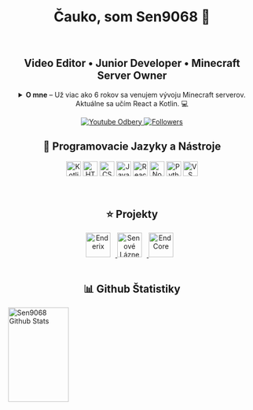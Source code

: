 <h1 align="center">Čauko, som Sen9068 👋</h1>

<br />

<h2 align="center">Video Editor • Junior Developer • Minecraft Server Owner</h2>

<details align="center">
  <summary><strong>O mne</strong> – Už viac ako 6 rokov sa venujem vývoju Minecraft serverov. Aktuálne sa učím React a Kotlin. 💻</summary>
  <p>
    Kotlin používam na vývoj vlastných Minecraft pluginov, zatiaľ čo React využívam pri vývoji môjho budúceho portfólia. Okrem toho mám skúsenosti s Minecraft skriptovaním pomocou Skriptu a s jazykmi ako HTML, CSS, Lua a trošku Python. 
    Mám aj YouTube kanál, kde zverejňujem tutoriály na Minecraft pluginy a iné zaujímavé videá. 
    Pozri si môj kanál <a href="https://www.youtube.com/c/Sen9068" target="_blank">Sen9068</a> pre viac informácií!
  </p>
</details>

<p align="center">
  <a href="https://www.youtube.com/c/Sen9068YT?sub_confirmation=1">
    <img alt="Youtube Odbery" title="Daj odber!" 
         src="https://custom-icon-badges.demolab.com/youtube/channel/subscribers/UC2WHjPDvbE6032nB17GZcfg?color=32E05D44&label=DAJ ODBER&logo=video&logoColor=white&style=for-the-badge&labelColor=CE4630"/>
  </a>
  <a href="https://github.com/Sen9068?tab=followers">
    <img alt="Followers" title="Daj mi follow na Githube" 
         src="https://custom-icon-badges.demolab.com/github/followers/ForrestKnight?color=236ad3&labelColor=1155ba&style=for-the-badge&logo=person-add&label=Follow&logoColor=white"/>
  </a>
</p>

<h2 align="center">🚀 Programovacie Jazyky a Nástroje</h2>

<p align="center">
  <img alt="Kotlin" width="30px" src="https://cdn.jsdelivr.net/gh/devicons/devicon@latest/icons/kotlin/kotlin-original.svg"/>
  <img alt="HTML5" width="30px" src="https://cdn.jsdelivr.net/gh/devicons/devicon/icons/html5/html5-plain.svg"/>
  <img alt="CSS3" width="30px" src="https://cdn.jsdelivr.net/gh/devicons/devicon/icons/css3/css3-plain.svg"/>
  <img alt="JavaScript" width="30px" src="https://cdn.jsdelivr.net/gh/devicons/devicon/icons/javascript/javascript-plain.svg"/>
  <img alt="React" width="30px" src="https://cdn.jsdelivr.net/gh/devicons/devicon/icons/react/react-original.svg"/>
  <img alt="Node.js" width="30px" src="https://cdn.jsdelivr.net/gh/devicons/devicon/icons/nodejs/nodejs-original.svg"/>
  <img alt="Python" width="30px" src="https://cdn.jsdelivr.net/gh/devicons/devicon/icons/python/python-original.svg"/>
  <img alt="VS Code" width="30px" src="https://cdn.jsdelivr.net/gh/devicons/devicon@latest/icons/vscode/vscode-original.svg"/>
</p>

<br />

<h2 align="center">⭐ Projekty</h2>

<div align="center">
  <a href="https://www.enderix.eu/" target="_self">
    <img alt="Enderix" width="50px" style="padding-right:10px;" src="https://i.imgur.com/Li79mec.png"/>
  </a>

  <a href="https://dsc.gg/senovelazne" target="_self">
    <img alt="Senové Lázne" width="50px" style="padding-right:10px;" src="https://i.imgur.com/MvkCnve.png"/>
  </a>

  <a href="https://dsc.gg/endcore" target="_self">
    <img alt="EndCore" width="50px" style="padding-right:10px;" src="https://i.imgur.com/nJBMSQL.png"/>
  </a>
</div>


<br />

<h2 align="center">📊 Github Štatistiky</h2>

<a href="https://github.com/sen9068">
  <img alt="Sen9068 Github Stats" src="https://denvercoder1-github-readme-stats.vercel.app/api?username=Sen9068&show_icons=true&count_private=true&theme=react&border_color=66B5F5&bg_color=41A4F5&title_color=111111&icon_color=FFFFFF" height="192px" width="49.5%"/>
</a>
